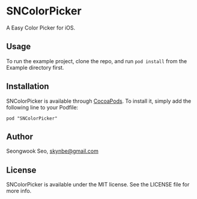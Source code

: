 # SNColorPicker

A Easy Color Picker for iOS.

## Usage

To run the example project, clone the repo, and run `pod install` from the Example directory first.

## Installation

SNColorPicker is available through [CocoaPods](http://cocoapods.org). To install
it, simply add the following line to your Podfile:

    pod "SNColorPicker"

## Author

Seongwook Seo, skynbe@gmail.com

## License

SNColorPicker is available under the MIT license. See the LICENSE file for more info.

